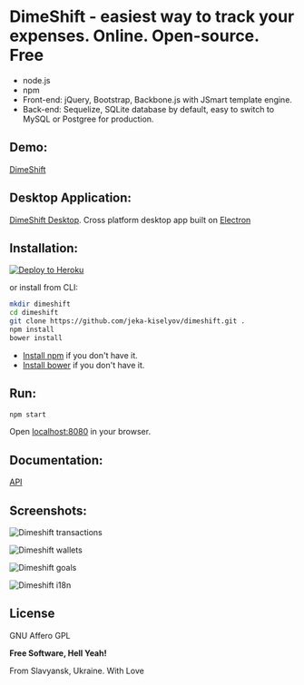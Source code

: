 # DimeShift - easiest way to track your expenses. Online. Open-source. Free
* node.js
* npm
* Front-end: jQuery, Bootstrap, Backbone.js with JSmart template engine.
* Back-end: Sequelize, SQLite database by default, easy to switch to MySQL or Postgree for production.

Demo:
----
 [DimeShift](http://dimeshift.com/)

Desktop Application:
----

 [DimeShift Desktop](https://github.com/jeka-kiselyov/dimeshift-desktop). Cross platform desktop app built on [Electron](http://electron.atom.io/)
 

Installation:
----

[![Deploy to Heroku](https://www.herokucdn.com/deploy/button.svg)](https://heroku.com/deploy?template=https://github.com/jeka-kiselyov/dimeshift)

or install from CLI:

```bash
mkdir dimeshift
cd dimeshift
git clone https://github.com/jeka-kiselyov/dimeshift.git .
npm install
bower install
```
* [Install npm](https://docs.npmjs.com/getting-started/installing-node) if you don't have it.
* [Install bower](http://bower.io/#install-bower) if you don't have it.

Run:
----

```bash
npm start
```
Open [localhost:8080](http://localhost:8080) in your browser.

Documentation:
----

[API](http://docs.dimeshift.apiary.io/)


Screenshots:
----
![Dimeshift transactions](https://raw.githubusercontent.com/jeka-kiselyov/dimeshift/master/public/images/homepage/screenshots/transactions.jpg?1mar16)

![Dimeshift wallets](https://raw.githubusercontent.com/jeka-kiselyov/dimeshift/master/public/images/homepage/screenshots/wallets.jpg?1mar16)

![Dimeshift goals](https://raw.githubusercontent.com/jeka-kiselyov/dimeshift/master/public/images/homepage/screenshots/goal.jpg?1mar16)

![Dimeshift i18n](https://raw.githubusercontent.com/jeka-kiselyov/dimeshift/master/public/images/homepage/screenshots/i18n.jpg?1mar16)

License
----
GNU Affero GPL

**Free Software, Hell Yeah!**

From Slavyansk, Ukraine. With Love